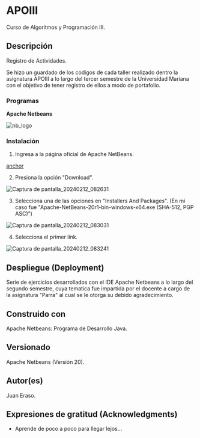 # APOIII

Curso de Algoritmos y Programación III.

## Descripción
Registro de Actividades.

Se hizo un guardado de los codigos de cada taller realizado dentro la asignatura APOIII 
a lo largo del tercer semestre de la Universidad Mariana con el objetivo de tener registro de ellos 
a modo de portafolio.

### Programas

**Apache Netbeans**

![nb_logo](https://github.com/JuanEraso23/APOIII/assets/144852394/c643765f-6565-4ddd-9f9b-18ffcd175577)

### Instalación

1. Ingresa a la página oficial de Apache NetBeans.

[anchor](https://netbeans.apache.org/front/main/)

2. Presiona la opción "Download".

![Captura de pantalla_20240212_082631](https://github.com/JuanEraso23/APOIII/assets/144852394/cee67e70-b518-42d8-aee3-f2945c215f44)

3. Selecciona una de las opciones en "Installers And Packages".
   (En mi caso fue "Apache-NetBeans-20r1-bin-windows-x64.exe (SHA-512, PGP ASC)")
   
![Captura de pantalla_20240212_083031](https://github.com/JuanEraso23/APOIII/assets/144852394/6442027d-04c9-49fd-9706-e5bbc9d23f55)

4. Selecciona el primer link.

![Captura de pantalla_20240212_083241](https://github.com/JuanEraso23/APOIII/assets/144852394/af0ae85d-bbc8-45f5-8a91-e272141244a4)

## Despliegue (Deployment)

Serie de ejercicios desarrollados con el IDE Apache Netbeans a lo largo del segundo semestre, 
cuya tematica fue impartida por el docente a cargo de la asignatura "Parra" 
al cual se le otorga su debido agradecimiento.

## Construido con

Apache Netbeans: Programa de Desarrollo Java.

## Versionado

Apache Netbeans (Versión 20).

## Autor(es)

Juan Eraso.

## Expresiones de gratitud (Acknowledgments)

* Aprende de poco a poco para llegar lejos...
